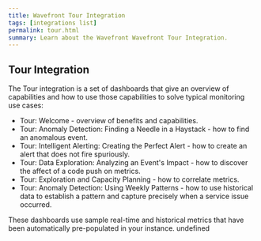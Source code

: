 ```yaml
---
title: Wavefront Tour Integration
tags: [integrations list]
permalink: tour.html
summary: Learn about the Wavefront Wavefront Tour Integration.
---
```

## Tour Integration

The Tour integration is a set of dashboards that give an overview of capabilities and how to use those capabilities to solve typical monitoring use cases:

- Tour: Welcome - overview of benefits and capabilities.
- Tour: Anomaly Detection: Finding a Needle in a Haystack - how to find an anomalous event.
- Tour: Intelligent Alerting: Creating the Perfect Alert - how to create an alert that does not fire spuriously.
- Tour: Data Exploration: Analyzing an Event's Impact - how to discover the affect of a code push on metrics.
- Tour: Exploration and Capacity Planning - how to correlate metrics.
- Tour: Anomaly Detection: Using Weekly Patterns - how to use historical data to establish a pattern and capture precisely when a service issue occurred.

These dashboards use sample real-time and historical metrics that have been automatically pre-populated in your instance.
undefined